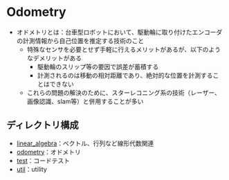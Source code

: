 # Odometry
- オドメトリとは：台車型ロボットにおいて、駆動輪に取り付けたエンコーダの計測情報から自己位置を推定する技術のこと
    - 特殊なセンサを必要とせず手軽に行えるメリットがあるが、以下のようなデメリットがある
        - 駆動輪のスリップ等の要因で誤差が蓄積する
        - 計測されるのは移動の相対距離であり、絶対的な位置を計測することはできない
    - これらの問題の解決のために、スターレコニング系の技術（レーザー、画像認識、slam等）と併用することが多い
## ディレクトリ構成
- [linear_algebra](linear_algebra)：ベクトル、行列など線形代数関連
- [odometry](odometry)：オドメトリ
- [test](test)：コードテスト
- [util](util)：utility

        
